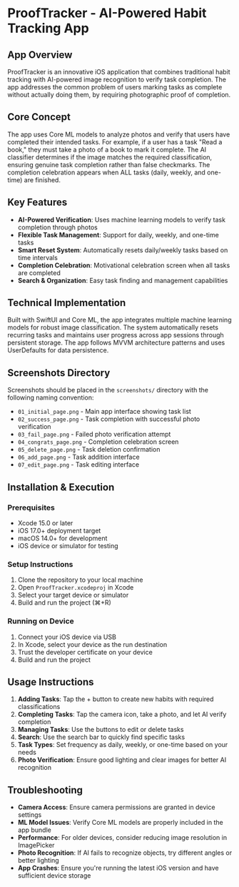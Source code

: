 # ProofTracker - AI-Powered Habit Tracking App

## App Overview

ProofTracker is an innovative iOS application that combines traditional habit tracking with AI-powered image recognition to verify task completion. The app addresses the common problem of users marking tasks as complete without actually doing them, by requiring photographic proof of completion.

## Core Concept

The app uses Core ML models to analyze photos and verify that users have completed their intended tasks. For example, if a user has a task "Read a book," they must take a photo of a book to mark it complete. The AI classifier determines if the image matches the required classification, ensuring genuine task completion rather than false checkmarks. The completion celebration appears when ALL tasks (daily, weekly, and one-time) are finished.

## Key Features

- **AI-Powered Verification**: Uses machine learning models to verify task completion through photos
- **Flexible Task Management**: Support for daily, weekly, and one-time tasks
- **Smart Reset System**: Automatically resets daily/weekly tasks based on time intervals
- **Completion Celebration**: Motivational celebration screen when all tasks are completed
- **Search & Organization**: Easy task finding and management capabilities

## Technical Implementation

Built with SwiftUI and Core ML, the app integrates multiple machine learning models for robust image classification. The system automatically resets recurring tasks and maintains user progress across app sessions through persistent storage. The app follows MVVM architecture patterns and uses UserDefaults for data persistence.

## Screenshots Directory

Screenshots should be placed in the `screenshots/` directory with the following naming convention:
- `01_initial_page.png` - Main app interface showing task list
- `02_success_page.png` - Task completion with successful photo verification
- `03_fail_page.png` - Failed photo verification attempt
- `04_congrats_page.png` - Completion celebration screen
- `05_delete_page.png` - Task deletion confirmation
- `06_add_page.png` - Task addition interface
- `07_edit_page.png` - Task editing interface

## Installation & Execution

### Prerequisites
- Xcode 15.0 or later
- iOS 17.0+ deployment target
- macOS 14.0+ for development
- iOS device or simulator for testing

### Setup Instructions
1. Clone the repository to your local machine
2. Open `ProofTracker.xcodeproj` in Xcode
3. Select your target device or simulator
4. Build and run the project (⌘+R)

### Running on Device
1. Connect your iOS device via USB
2. In Xcode, select your device as the run destination
3. Trust the developer certificate on your device
4. Build and run the project

## Usage Instructions

1. **Adding Tasks**: Tap the + button to create new habits with required classifications
2. **Completing Tasks**: Tap the camera icon, take a photo, and let AI verify completion
3. **Managing Tasks**: Use the buttons to edit or delete tasks
4. **Search**: Use the search bar to quickly find specific tasks
5. **Task Types**: Set frequency as daily, weekly, or one-time based on your needs
6. **Photo Verification**: Ensure good lighting and clear images for better AI recognition

## Troubleshooting

- **Camera Access**: Ensure camera permissions are granted in device settings
- **ML Model Issues**: Verify Core ML models are properly included in the app bundle
- **Performance**: For older devices, consider reducing image resolution in ImagePicker
- **Photo Recognition**: If AI fails to recognize objects, try different angles or better lighting
- **App Crashes**: Ensure you're running the latest iOS version and have sufficient device storage
